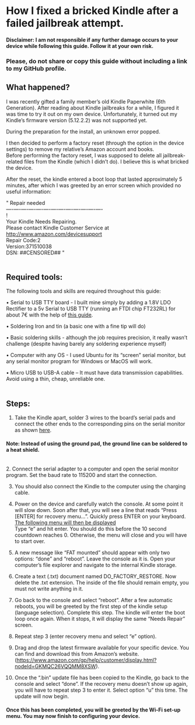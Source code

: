 # How I fixed a bricked Kindle after a failed jailbreak attempt.<br>

#### Disclaimer: I am not responsible if any further damage occurs to your device while following this guide. Follow it at your own risk.<br>

### Please, do not share or copy this guide without including a link to my GitHub profile.<br>

## What happened?
I was recently gifted a family member’s old Kindle Paperwhite (6th Generation).
After reading about Kindle jailbreaks for a while, I figured it was time to try it out on my own device. Unfortunately, it turned out my Kindle’s firmware version (5.12.2.2) was not supported yet. <br>

During the preparation for the install, an unknown error popped.<br>

I then decided to perform a factory reset (through the option in the device settings) to remove my relative’s Amazon account and books.<br>
Before performing the factory reset, I was supposed to delete all jailbreak-related files from the Kindle (which I didn’t do). I believe this is what bricked the device.<br>

After the reset, the kindle entered a boot loop that lasted approximately 5 minutes, after which I was greeted by an error screen which provided no useful information:<br>

" Repair needed<br>
—-—-—-—-—-—-—-—-—-—-—-—-—-<br>
!<br>
Your Kindle Needs Repairing.<br>
Please contact Kindle Customer Service at http://www.amazon.com/devicesupport<br>
Repair Code:2<br>
Version:371510038<br>
DSN: ##CENSORED## "<br>
<br>
## Required tools:
The following tools and skills are required throughout this guide:<br>

•	Serial to USB TTY board - I built mine simply by adding a 1.8V LDO Rectifier to a 5v Serial to USB TTY (running an FTDI chip FT232RL) for about 7€ with the help of [this guide](https://ebookrepairs.com/kindle-tips/how-can-i-connect-a-serial-port-to-a-kindle/).<br>

•	Soldering Iron and tin (a basic one with a fine tip will do)<br>

•	Basic soldering skills - although the job requires precision, it really wasn’t challenge (despite having barely any soldering experience myself)<br>

•	Computer with any OS - I used Ubuntu for its “screen” serial monitor, but any serial monitor program for Windows or MacOS will work.<br>

•	Micro USB to USB-A cable – It must have data transmission capabilities. Avoid using a thin, cheap, unreliable one.<br>
<br>
## Steps: 

1.	Take the Kindle apart, solder 3 wires to the board’s serial pads and connect the other ends to the corresponding pins on the serial monitor as shown [here](https://raw.githubusercontent.com/OhShoot01/Unbrick-Kindle/main/soldered_connections.png).
#### Note: Instead of using the ground pad, the ground line can be soldered to a heat shield.
 <br>
2.	Connect the serial adapter to a computer and open the serial monitor program. Set the baud rate to 115200 and start the connection. 

3.	You should also connect the Kindle to the computer using the charging cable.

4.	Power on the device and carefully watch the console. At some point it will slow down. Soon after that, you will see a line that reads “Press [ENTER] for recovery menu…”. Quickly press ENTER on your keyboard. [The following menu will then be displayed](https://raw.githubusercontent.com/OhShoot01/Unbrick-Kindle/main/serial_menu.png)<br>
    Type “e” and hit enter. You should do this before the 10 second countdown reaches 0. Otherwise, the menu will close and you will have to start over.

6.	A new message like “FAT mounted” should appear with only two options: “done” and “reboot”. Leave the console as it is. 
Open your computer’s file explorer and navigate to the internal Kindle storage.

7.	Create a text (.txt) document named DO_FACTORY_RESTORE. Now delete the .txt extension.
The inside of the file should remain empty, you must not write anything in it.

8.	Go back to the console and select “reboot”. After a few automatic reboots, you will be greeted by the first step of the kindle setup (language selection). Complete this step. 
The kindle will enter the boot loop once again. When it stops, it will display the same “Needs Repair” screen.

9.	Repeat step 3 (enter recovery menu and select “e” option).

10.	Drag and drop the latest firmware available for your specific device. 
You can find and download this from Amazon’s website. (https://www.amazon.com/gp/help/customer/display.html?nodeId=GKMQC26VQQMM8XSW).

11.	Once the “.bin” update file has been copied to the Kindle, go back to the console and select “done”.
If the recovery menu doesn’t show up again, you will have to repeat step 3 to enter it.
Select option “u” this time. The update will now begin.

   

#### Once this has been completed, you will be greeted by the Wi-Fi set-up menu. You may now finish to configuring your device. 

